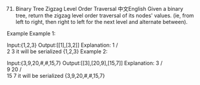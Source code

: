71. Binary Tree Zigzag Level Order Traversal
中文English
Given a binary tree, return the zigzag level order traversal of its nodes' values. (ie, from left to right, then right to left for the next level and alternate between).

Example
Example 1:

Input:{1,2,3}
Output:[[1],[3,2]]
Explanation:
    1
   / \
  2   3
it will be serialized {1,2,3}
Example 2:

Input:{3,9,20,#,#,15,7}
Output:[[3],[20,9],[15,7]]
Explanation:
    3
   / \
  9  20
    /  \
   15   7
it will be serialized {3,9,20,#,#,15,7}
